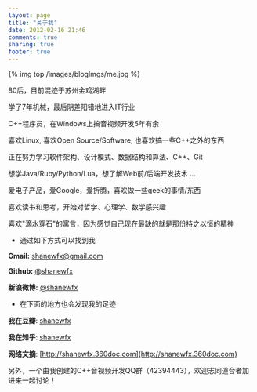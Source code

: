 ```yaml
---
layout: page
title: "关于我"
date: 2012-02-16 21:46
comments: true
sharing: true
footer: true
---
```


{% img top /images/blogImgs/me.jpg %}

80后，目前混迹于苏州金鸡湖畔

学了7年机械，最后阴差阳错地进入IT行业

C++程序员，在Windows上搞音视频开发5年有余

喜欢Linux, 喜欢Open Source/Software, 也喜欢搞一些C++之外的东西

正在努力学习软件架构、设计模式、数据结构和算法、C++、Git

想学Java/Ruby/Python/Lua，想了解Web前/后端开发技术 ...

爱电子产品，爱Google，爱折腾，喜欢做一些geek的事情/东西

喜欢读书和思考，开始对哲学、心理学、数学感兴趣

喜欢"滴水穿石"的寓言，因为感觉自己现在最缺的就是那份持之以恒的精神


- 通过如下方式可以找到我

**Gmail:** <shanewfx@gmail.com>

**Github:** [@shanewfx](https://github.com/shanewfx)

**新浪微博:** [@shanewfx](http://weibo.com/shanewfx)


- 在下面的地方也会发现我的足迹

**我在豆瓣**: [shanewfx](http://www.douban.com/people/shanewfx/)

**我在知乎**: [shanewfx](http://www.zhihu.com/people/shanewfx)

**网络文摘**: [http://shanewfx.360doc.com](http://shanewfx.360doc.com)


另外，一个由我创建的C++音视频开发QQ群（42394443），欢迎志同道合者加进来一起讨论！